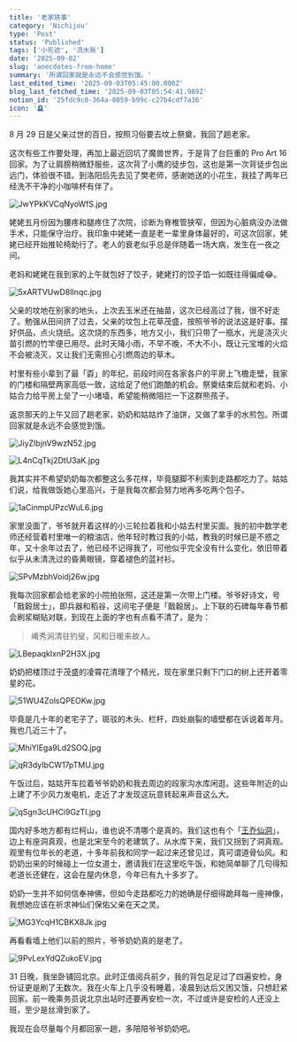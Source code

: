 ```yaml
---
title: '老家轶事'
category: 'Nichijou'
type: 'Post'
status: 'Published'
tags: ['小形迹', '流水账']
date: '2025-09-02'
slug: 'anecdotes-from-home'
summary: '所谓回家就是永远不会感觉到饿。'
last_edited_time: '2025-09-03T05:45:00.000Z'
blog_last_fetched_time: '2025-09-03T05:54:41.989Z'
notion_id: '25fdc9c0-364a-8059-b99c-c27b4cdf7a36'
icon: '🪦'
---
```


8 月 29 日是父亲过世的百日，按照习俗要去坟上祭奠，我回了趟老家。

这次有些工作要处理，再加上最近回坑了魔兽世界，于是背了台巨重的 Pro Art 16 回家。为了让肩膀稍微舒服些，这次背了小鹰的徒步包，这也是第一次背徒步包出远门，体验很不错。到洛阳后先去见了樊老师，感谢她送的小花生，我挂了两年已经洗不干净的小咖啡杯有伴了。

![JwYPkKVCqNyoWfS.jpg](https://cdn.sa.net/2025/09/02/JwYPkKVCqNyoWfS.jpg)

姥姥五月份因为腰疼和腿疼住了次院，诊断为脊椎管狭窄，但因为心脏病没办法做手术，只能保守治疗。我印象中姥姥一直是老一辈里身体最好的，可这次回家，姥姥已经开始推轮椅助行了。老人的衰老似乎总是伴随着一场大病，发生在一夜之间。

老妈和姥姥在我到家的上午就包好了饺子，姥姥打的饺子馅一如既往得偏咸😂。

![5xARTVUwD8lInqc.jpg](https://cdn.sa.net/2025/09/02/5xARTVUwD8lInqc.jpg)

父亲的坟地在别家的地头，上次去玉米还在抽苗，这次已经高过了我，很不好走了。勉强从田间挤了过去，父亲的坟包上花草茂盛，按照爷爷的说法这是好事。摆好供品，点火烧纸。这次烧的东西多，地方又小，我们只带了一瓶水，光是浇灭火苗引燃的竹竿便已用尽。此时天降小雨，不早不晚，不大不小，既让元宝堆的火焰不会被浇灭，又让我们无需担心引燃周边的草木。

村里有些小辈到了最「孬」的年纪，前段时间在各家各户的平房上飞檐走壁，我家的门楼和隔壁两家高低一致，这给足了他们跑酷的机会。祭奠结束后就和老妈、小姑合力给平房上垒了一小堵墙，希望能稍微阻拦一下这群熊孩子。

返京那天的上午又回了趟老家，奶奶和姑姑炸了油饼，又做了拿手的水煎包。所谓回家就是永远不会感觉到饿。

![JiyZIbjnV9wzN52.jpg](https://cdn.sa.net/2025/09/02/JiyZIbjnV9wzN52.jpg)

![L4nCqTkj2DtU3aK.jpg](https://cdn.sa.net/2025/09/02/L4nCqTkj2DtU3aK.jpg)

我其实并不希望奶奶每次都整这么多花样，毕竟腿脚不利索到走路都吃力了。姑姑们说，给我做饭她心里高兴，于是我每次都会努力地再多吃两个包子。

![1aCinmpUPzcWuL6.jpg](https://cdn.sa.net/2025/09/02/1aCinmpUPzcWuL6.jpg)

家里没面了，爷爷就开着这样的小三轮拉着我和小姑去村里买面。我的初中数学老师还经营着村里唯一的粮油店，他年轻时教过我的小姑，教我的时候已是不惑之年，又十余年过去了，他已经不记得我了，可他似乎完全没有什么变化，依旧带着似乎从未清洗过的昏黄眼镜，穿着褪色的蓝衬衫。

![SPvMzbhVoidj26w.jpg](https://cdn.sa.net/2025/09/02/SPvMzbhVoidj26w.jpg)

我每次回家都会给老家的小院拍张照，这还是第一次带上门楼。爷爷好诗文，号「戬穀居士」，即兵器和稻谷，这间宅子便是「戬穀居」。上下联的石碑每年春节都会刷浆糊贴对联，到现在上面的字也有点看不清了，是为：

> 崤秀涧清驻钓叟，风和日暖来故人。

![LBepaqkIxnP2H3X.jpg](https://cdn.sa.net/2025/09/02/LBepaqkIxnP2H3X.jpg)

奶奶把楼顶过于茂盛的凌霄花清理了个精光，现在家里只剩下门口的树上还开着零星的花。

![51WU4ZolsQPEOKw.jpg](https://cdn.sa.net/2025/09/02/51WU4ZolsQPEOKw.jpg)

毕竟是几十年的老宅子了，斑驳的木头、栏杆，四处崩裂的墙壁都在诉说着年月。我也几近三十了。

![MhiYlEga9Ld2SOQ.jpg](https://cdn.sa.net/2025/09/02/MhiYlEga9Ld2SOQ.jpg)

![qR3dyIbCW17pTMU.jpg](https://cdn.sa.net/2025/09/02/qR3dyIbCW17pTMU.jpg)

午饭过后，姑姑开车拉着爷爷奶奶和我去周边的段家沟水库闲逛。这些年附近的山上建了不少风力发电机，走近了才发现这玩意转起来声音这么大。

![qSgn3cUHCi9GzTI.jpg](https://cdn.sa.net/2025/09/02/qSgn3cUHCi9GzTI.jpg)

国内好多地方都有烂柯山，谁也说不清哪个是真的。我们这也有个「[王乔仙洞](https://www.sohu.com/a/346595789_99895861)」，边上有座洞真观，也是北宋至今的老建筑了。从水库下来，我们又拐到了洞真观。观里有位年长的老道，十多年前我和同学一起过来还曾见过，真可谓道骨仙风。和奶奶出来的时候碰上一位女道士，邀请我们在这里吃午饭，和她简单聊了几句得知老道长还健在，这会在屋内休息，今年已有九十多岁了。

奶奶一生并不如何信奉神佛，但如今走路都吃力的她确是仔细得跪拜每一座神像，我想她应该在祈求神仙们保佑父亲在天之灵。

![MG3YcqH1CBKX8Jk.jpg](https://cdn.sa.net/2025/09/02/MG3YcqH1CBKX8Jk.jpg)

再看看墙上他们以前的照片，爷爷奶奶真的是老了。

![9PvLexYdQZukoEV.jpg](https://cdn.sa.net/2025/09/02/9PvLexYdQZukoEV.jpg)

31 日晚，我坐卧铺回北京。此时正值阅兵前夕，我的背包足足过了四遍安检，身份证更是刷了无数次。我在火车上几乎没有睡着，凌晨到达后又困又饿，只想赶紧回家。前一晚乘务员说北京出站时还要再安检一次，不过或许是安检的人还没上班，至少是丝滑到家了。

我现在会尽量每个月都回家一趟，多陪陪爷爷奶奶吧。
